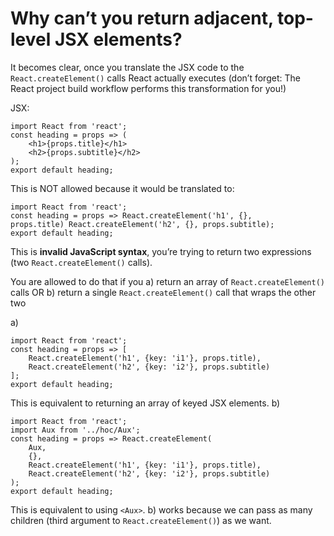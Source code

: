 # Why can’t you return adjacent, top-level JSX elements?
It becomes clear, once you translate the JSX code to the
```React.createElement()``` calls React actually executes (don’t forget: The React
project build workflow performs this transformation for you!)

JSX:

```
import React from 'react';
const heading = props => (
    <h1>{props.title}</h1>
    <h2>{props.subtitle}</h2>
);
export default heading;
```

This is NOT allowed because it would be translated to:

```
import React from 'react';
const heading = props => React.createElement('h1', {},
props.title) React.createElement('h2', {}, props.subtitle);
export default heading;
```

This is **invalid JavaScript syntax**, you’re trying to return two expressions (two
```React.createElement()``` calls).

You are allowed to do that if you
a) return an array of ```React.createElement()``` calls OR
b) return a single ```React.createElement()``` call that wraps the other two

a)
```
import React from 'react';
const heading = props => [
    React.createElement('h1', {key: 'i1'}, props.title),
    React.createElement('h2', {key: 'i2'}, props.subtitle)
];
export default heading;
```

This is equivalent to returning an array of keyed JSX elements.
b)
```
import React from 'react';
import Aux from '../hoc/Aux';
const heading = props => React.createElement(
    Aux,
    {},
    React.createElement('h1', {key: 'i1'}, props.title),
    React.createElement('h2', {key: 'i2'}, props.subtitle)
);
export default heading;
```

This is equivalent to using ```<Aux>```.
b) works because we can pass as many children (third argument to
```React.createElement()```) as we want.